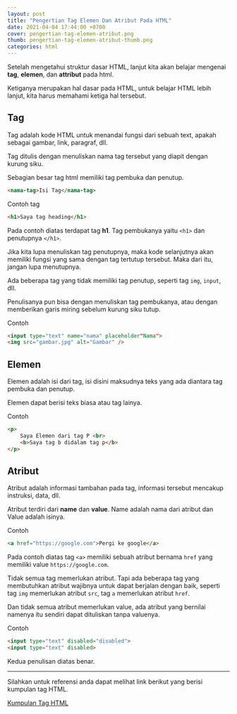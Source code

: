 ```yaml
---
layout: post
title: "Pengertian Tag Elemen Dan Atribut Pada HTML"
date: 2021-04-04 17:44:00 +0700
cover: pengertian-tag-elemen-atribut.png
thumb: pengertian-tag-elemen-atribut-thumb.png
categories: html
---
```


Setelah mengetahui struktur dasar HTML, lanjut kita akan belajar mengenai __tag__, __elemen__, dan __attribut__ pada html.

Ketiganya merupakan hal dasar pada HTML, untuk belajar HTML lebih lanjut, kita harus memahami ketiga hal tersebut.

## Tag

Tag adalah kode HTML untuk menandai fungsi dari sebuah text, apakah sebagai gambar, link, paragraf, dll.

Tag ditulis dengan menuliskan nama tag tersebut yang diapit dengan kurung siku.

Sebagian besar tag html memiliki tag pembuka dan penutup.

```html
<nama-tag>Isi Tag</nama-tag>
```

Contoh tag

```html
<h1>Saya tag heading</h1>
```

Pada contoh diatas terdapat tag __h1__. Tag pembukanya yaitu `<h1>` dan penutupnya `</h1>`.

Jika kita lupa menuliskan tag penutupnya, maka kode selanjutnya akan memiliki fungsi yang sama dengan tag tertutup tersebut. Maka dari itu, jangan lupa menutupnya.

Ada beberapa tag yang tidak memiliki tag penutup, seperti tag `img`, `input`, dll.

Penulisanya pun bisa dengan menuliskan tag pembukanya, atau dengan memberikan garis miring sebelum kurung siku tutup.

Contoh

```html
<input type="text" name="nama" placeholder"Nama">
<img src="gambar.jpg" alt="Gambar" />
```

## Elemen

Elemen adalah isi dari tag, isi disini maksudnya teks yang ada diantara tag pembuka dan penutup.

Elemen dapat berisi teks biasa atau tag lainya.

Contoh

```html
<p>
	Saya Elemen dari tag P <br>
	<b>Saya tag b didalam tag p</b>
</p>
```

## Atribut

Atribut adalah informasi tambahan pada tag, informasi tersebut mencakup instruksi, data, dll.

Atribut terdiri dari __name__ dan __value__. Name adalah nama dari atribut dan Value adalah isinya.

Contoh

```html
<a href="https://google.com">Pergi ke google</a>
```

Pada contoh diatas tag `<a>` memiliki sebuah atribut bernama `href` yang memiliki value `https://google.com`.

Tidak semua tag memerlukan atribut. Tapi ada beberapa tag yang membutuhkan atribut wajibnya untuk dapat berjalan dengan baik, seperti tag `img` memerlukan atribut `src`, tag `a` memerlukan atribut `href`.

Dan tidak semua atribut memerlukan value, ada atribut yang bernilai namenya itu sendiri dapat dituliskan tanpa valuenya.

Contoh

```html
<input type="text" disabled="disabled">
<input type="text" disabled>
```

Kedua penulisan diatas benar.

***

Silahkan untuk referensi anda dapat melihat link berikut yang berisi kumpulan tag HTML.

[Kumpulan Tag HTML](https://www.w3schools.com/tags/ref_byfunc.asp)